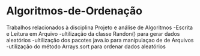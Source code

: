 # Algoritmos-de-Ordenação
Trabalhos relacionados à disciplina Projeto e análise de Algoritmos
<Metodologia>
-Escrita e Leitura em Arquivo
-ultilização da classe Randon() para gerar dados aleatórios
-ultilização dos pacotes java.io para manipulaçao de de Arquivos
-utilização do método Arrays.sort para ordenar dados aleatórios
